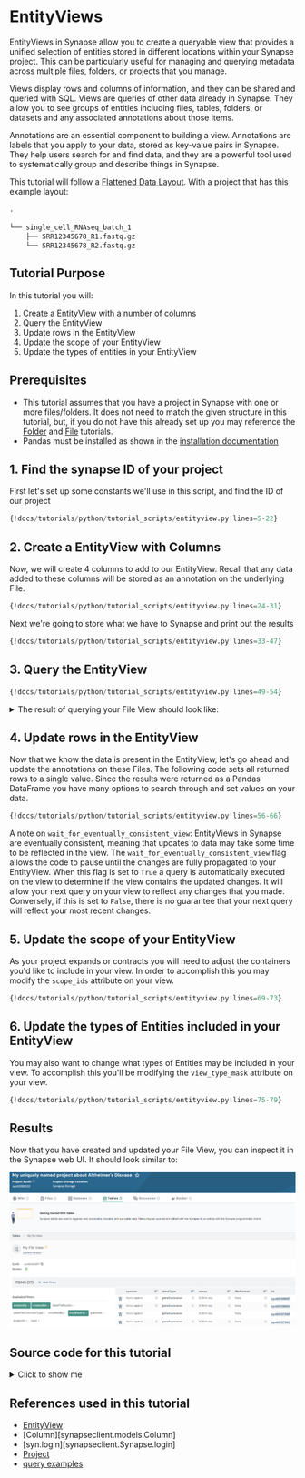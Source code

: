 # EntityViews
EntityViews in Synapse allow you to create a queryable view that provides a unified selection
of entities stored in different locations within your Synapse project. This can be
particularly useful for managing and querying metadata across multiple files, folders,
or projects that you manage.

Views display rows and columns of information, and they can be shared and queried with
SQL. Views are queries of other data already in Synapse. They allow you to see groups
of entities including files, tables, folders, or datasets and any associated
annotations about those items.

Annotations are an essential component to building a view. Annotations are labels that
you apply to your data, stored as key-value pairs in Synapse. They help users search
for and find data, and they are a powerful tool used to systematically group and
describe things in Synapse.

This tutorial will follow a [Flattened Data Layout](../../explanations/structuring_your_project.md#flattened-data-layout-example). With a project that has this example layout:
```
.

└── single_cell_RNAseq_batch_1
    ├── SRR12345678_R1.fastq.gz
    └── SRR12345678_R2.fastq.gz
```

## Tutorial Purpose
In this tutorial you will:

1. Create a EntityView with a number of columns
2. Query the EntityView
3. Update rows in the EntityView
4. Update the scope of your EntityView
5. Update the types of entities in your EntityView

## Prerequisites
* This tutorial assumes that you have a project in Synapse with one or more
files/folders. It does not need to match the given structure in this tutorial, but, if
you do not have this already set up you may reference the [Folder](./folder.md)
and [File](./file.md) tutorials.
* Pandas must be installed as shown in the [installation documentation](../installation.md)


## 1. Find the synapse ID of your project

First let's set up some constants we'll use in this script, and find the ID of our project
```python
{!docs/tutorials/python/tutorial_scripts/entityview.py!lines=5-22}
```

## 2. Create a EntityView with Columns

Now, we will create 4 columns to add to our EntityView. Recall that any data added to
these columns will be stored as an annotation on the underlying File.

```python
{!docs/tutorials/python/tutorial_scripts/entityview.py!lines=24-31}
```

Next we're going to store what we have to Synapse and print out the results

```python
{!docs/tutorials/python/tutorial_scripts/entityview.py!lines=33-47}
```

## 3. Query the EntityView

```python
{!docs/tutorials/python/tutorial_scripts/entityview.py!lines=49-54}
```

<details class="example">
  <summary>The result of querying your File View should look like:</summary>
```
   id        name                       species         dataType...
0  syn1      SRR12345678_R1.fastq.gz    Homo sapiens    geneExpression
1  syn2      SRR12345678_R1.fastq.gz    Homo sapiens    geneExpression
```
</details>

## 4. Update rows in the EntityView

Now that we know the data is present in the EntityView, let's go ahead and update the
annotations on these Files. The following code sets all returned rows to a single
value. Since the results were returned as a Pandas DataFrame you have many
options to search through and set values on your data.

```python
{!docs/tutorials/python/tutorial_scripts/entityview.py!lines=56-66}
```

A note on `wait_for_eventually_consistent_view`: EntityViews in Synapse are eventually
consistent, meaning that updates to data may take some time to be reflected in the
view. The `wait_for_eventually_consistent_view` flag allows the code to pause until
the changes are fully propagated to your EntityView. When this flag is set to `True` a
query is automatically executed on the view to determine if the view contains the
updated changes. It will allow your next query on your view to reflect any changes that
you made. Conversely, if this is set to `False`, there is no guarantee that your next
query will reflect your most recent changes.

## 5. Update the scope of your EntityView

As your project expands or contracts you will need to adjust the containers you'd like
to include in your view. In order to accomplish this you may modify the `scope_ids`
attribute on your view.

```python
{!docs/tutorials/python/tutorial_scripts/entityview.py!lines=69-73}
```

## 6. Update the types of Entities included in your EntityView

You may also want to change what types of Entities may be included in your view. To
accomplish this you'll be modifying the `view_type_mask` attribute on your view.

```python
{!docs/tutorials/python/tutorial_scripts/entityview.py!lines=75-79}
```

## Results
Now that you have created and updated your File View, you can inspect it in the
Synapse web UI. It should look similar to:

![entityview](./tutorial_screenshots/entityview.png)

## Source code for this tutorial

<details class="quote">
  <summary>Click to show me</summary>

```python
{!docs/tutorials/python/tutorial_scripts/entityview.py!}
```
</details>

## References used in this tutorial

- [EntityView](../../reference/experimental/sync/entityview.md)
- [Column][synapseclient.models.Column]
- [syn.login][synapseclient.Synapse.login]
- [Project](../../reference/experimental/sync/project.md)
- [query examples](https://rest-docs.synapse.org/rest/org/sagebionetworks/repo/web/controller/TableExamples.html)
